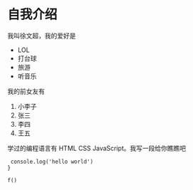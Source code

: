 # 自我介绍
我叫徐文超，我的爱好是
* LOL
* 打台球
* 旅游
* 听音乐

我的前女友有
1. 小李子
2. 张三
3. 李四
4. 王五

学过的编程语言有 HTML CSS JavaScript。我写一段给你瞧瞧吧
 ```function f(){
  console.log('hello world')
}

f()
 ```
